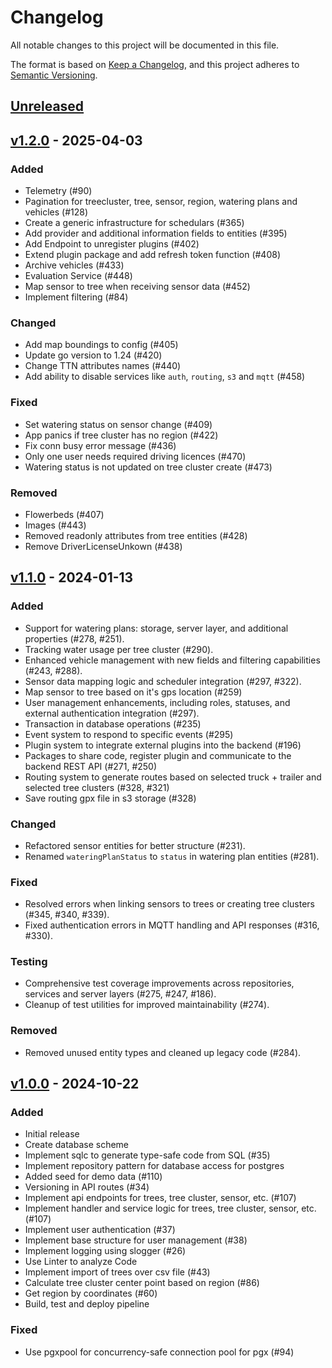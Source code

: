# Changelog

All notable changes to this project will be documented in this file.

The format is based on [Keep a Changelog](https://keepachangelog.com/en/1.1.0/),
and this project adheres to [Semantic Versioning](https://semver.org/spec/v2.0.0.html).

## [Unreleased]

## [v1.2.0] - 2025-04-03

### Added

- Telemetry (#90)
- Pagination for treecluster, tree, sensor, region, watering plans and vehicles (#128)
- Create a generic infrastructure for schedulars (#365)
- Add provider and additional information fields to entities (#395)
- Add Endpoint to unregister plugins (#402)
- Extend plugin package and add refresh token function (#408)
- Archive vehicles (#433)
- Evaluation Service (#448)
- Map sensor to tree when receiving sensor data (#452)
- Implement filtering (#84)

### Changed

- Add map boundings to config (#405)
- Update go version to 1.24 (#420)
- Change TTN attributes names (#440)
- Add ability to disable services like `auth`, `routing`, `s3` and `mqtt` (#458)

### Fixed

- Set watering status on sensor change (#409)
- App panics if tree cluster has no region (#422)
- Fix conn busy error message (#436)
- Only one user needs required driving licences (#470)
- Watering status is not updated on tree cluster create (#473)

### Removed

- Flowerbeds (#407)
- Images (#443)
- Removed readonly attributes from tree entities (#428)
- Remove DriverLicenseUnkown (#438)

## [v1.1.0] - 2024-01-13

### Added

- Support for watering plans: storage, server layer, and additional properties (#278, #251).
- Tracking water usage per tree cluster (#290).
- Enhanced vehicle management with new fields and filtering capabilities (#243, #288).
- Sensor data mapping logic and scheduler integration (#297, #322).
- Map sensor to tree based on it's gps location (#259)
- User management enhancements, including roles, statuses, and external authentication integration (#297).
- Transaction in database operations (#235)
- Event system to respond to specific events (#295)
- Plugin system to integrate external plugins into the backend (#196)
- Packages to share code, register plugin and communicate to the backend REST API (#271, #250)
- Routing system to generate routes based on selected truck + trailer and selected tree clusters (#328, #321)
- Save routing gpx file in s3 storage (#328)

### Changed

- Refactored sensor entities for better structure (#231).
- Renamed `wateringPlanStatus` to `status` in watering plan entities (#281).

### Fixed

- Resolved errors when linking sensors to trees or creating tree clusters (#345, #340, #339).
- Fixed authentication errors in MQTT handling and API responses (#316, #330).

### Testing

- Comprehensive test coverage improvements across repositories, services and server layers (#275, #247, #186).
- Cleanup of test utilities for improved maintainability (#274).

### Removed

- Removed unused entity types and cleaned up legacy code (#284).

## [v1.0.0] - 2024-10-22

### Added

- Initial release
- Create database scheme
- Implement sqlc to generate type-safe code from SQL (#35)
- Implement repository pattern for database access for postgres
- Added seed for demo data (#110)
- Versioning in API routes (#34)
- Implement api endpoints for trees, tree cluster, sensor, etc. (#107)
- Implement handler and service logic for trees, tree cluster, sensor, etc. (#107)
- Implement user authentication (#37)
- Implement base structure for user management (#38)
- Implement logging using slogger (#26)
- Use Linter to analyze Code
- Implement import of trees over csv file (#43)
- Calculate tree cluster center point based on region (#86)
- Get region by coordinates (#60)
- Build, test and deploy pipeline

### Fixed

- Use pgxpool for concurrency-safe connection pool for pgx (#94)

[Unreleased]: https://github.com/green-ecolution/green-ecolution-backend/compare/v1.0.0...HEAD
[v1.0.0]: https://github.com/green-ecolution/green-ecolution-backend/compare/dfdebe...v1.0.0
[v1.1.0]: https://github.com/green-ecolution/green-ecolution-backend/compare/v1.0.0...v1.1.0
[v1.2.0]: https://github.com/green-ecolution/green-ecolution-backend/compare/v1.1.0...v1.2.0
